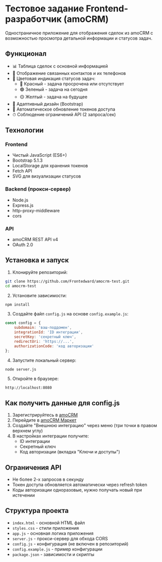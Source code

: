 # Тестовое задание Frontend-разработчик (amoCRM)

Одностраничное приложение для отображения сделок из amoCRM с возможностью просмотра детальной информации и статусов задач.

## Функционал

- 📊 Таблица сделок с основной информацией
- 👥 Отображение связанных контактов и их телефонов
- 🎯 Цветовая индикация статусов задач:
  - 🔴 Красный - задача просрочена или отсутствует
  - 🟢 Зеленый - задача на сегодня
  - 🟡 Желтый - задача на будущее
- 📱 Адаптивный дизайн (Bootstrap)
- 🔄 Автоматическое обновление токенов доступа
- ⏱ Соблюдение ограничений API (2 запроса/сек)

## Технологии

### Frontend
- Чистый JavaScript (ES6+)
- Bootstrap 5.1.3
- LocalStorage для хранения токенов
- Fetch API
- SVG для визуализации статусов

### Backend (прокси-сервер)
- Node.js
- Express.js
- http-proxy-middleware
- cors

### API
- amoCRM REST API v4
- OAuth 2.0

## Установка и запуск

1. Клонируйте репозиторий:
```bash
git clone https://github.com/Frontedward/amocrm-test.git
cd amocrm-test
```

2. Установите зависимости:
```bash
npm install
```

3. Создайте файл `config.js` на основе `config.example.js`:
```javascript
const config = {
    subdomain: 'ваш-поддомен',
    integrationId: 'ID интеграции',
    secretKey: 'секретный ключ',
    redirectUri: 'https://...',
    authorizationCode: 'код авторизации'
};
```

4. Запустите локальный сервер:
```bash
node server.js
```

5. Откройте в браузере:
```
http://localhost:8080
```

## Как получить данные для config.js

1. Зарегистрируйтесь в [amoCRM](https://www.amocrm.ru/)
2. Перейдите в [amoCRM Маркет](https://www.amocrm.ru/amo-market/)
3. Создайте "Внешнюю интеграцию" через меню (три точки в правом верхнем углу)
4. В настройках интеграции получите:
   - ID интеграции
   - Секретный ключ
   - Код авторизации (вкладка "Ключи и доступы")

## Ограничения API

- Не более 2-х запросов в секунду
- Токен доступа обновляется автоматически через refresh token
- Коды авторизации одноразовые, нужно получать новый при истечении

## Структура проекта

- `index.html` - основной HTML файл
- `styles.css` - стили приложения
- `app.js` - основная логика приложения
- `server.js` - прокси-сервер для обхода CORS
- `config.js` - конфигурация (не включен в репозиторий)
- `config.example.js` - пример конфигурации
- `package.json` - зависимости и скрипты 